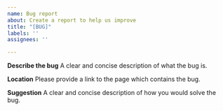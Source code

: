 ```yaml
---
name: Bug report
about: Create a report to help us improve
title: "[BUG]"
labels: ''
assignees: ''

---
```


**Describe the bug**
A clear and concise description of what the bug is.

**Location**
Please provide a link to the page which contains the bug.

**Suggestion**
A clear and concise description of how you would solve the bug.
